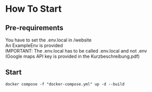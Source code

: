 # How To Start

## Pre-requirements

You have to set the .env.local in /website<br>
An ExampleEnv is provided<br>
IMPORTANT: The .env.local has to be called .env.local and not .env<br>
(Google maps API key is provided in the Kurzbeschreibung.pdf)
## Start

```docker compose -f "docker-compose.yml" up -d --build```